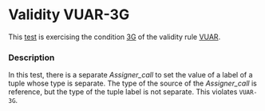 # Validity VUAR-3G

This [test](.) is exercising the condition [3G](../Readme.md) of the validity rule [VUAR](../../vuar/Readme.md).

### Description

In this test, there is a separate *Assigner\_call* to set the value of a label of a tuple whose type is separate. The type of the source of the *Assigner\_call* is reference, but the type of the tuple label is not separate. This violates `VUAR-3G`.
